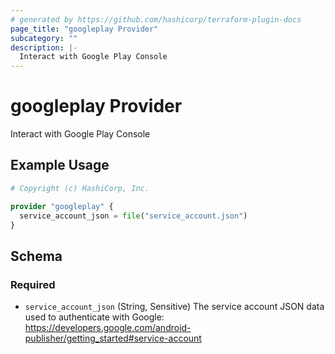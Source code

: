 ```yaml
---
# generated by https://github.com/hashicorp/terraform-plugin-docs
page_title: "googleplay Provider"
subcategory: ""
description: |-
  Interact with Google Play Console
---
```


# googleplay Provider

Interact with Google Play Console

## Example Usage

```terraform
# Copyright (c) HashiCorp, Inc.

provider "googleplay" {
  service_account_json = file("service_account.json")
}
```

<!-- schema generated by tfplugindocs -->
## Schema

### Required

- `service_account_json` (String, Sensitive) The service account JSON data used to authenticate with Google:
				https://developers.google.com/android-publisher/getting_started#service-account

